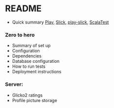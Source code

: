 # README #
* Quick summary
[Play](https://www.playframework.com/documentation/2.3.x/Home),
[Slick](http://slick.typesafe.com/doc/2.1.0/introduction.html), 
[play-slick](https://github.com/playframework/play-slick/wiki/Usage),
[ScalaTest](http://scalatest.org/plus/play)

### Zero to hero ###

* Summary of set up
* Configuration
* Dependencies
* Database configuration
* How to run tests
* Deployment instructions

### Server:
 * Glicko2 ratings
 * Profile picture storage



